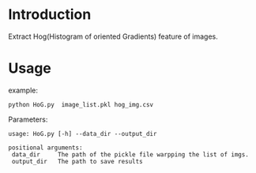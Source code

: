 # Introduction

 Extract Hog(Histogram of oriented Gradients) feature of images.
 
# Usage
 example:
 ```shell
 python HoG.py  image_list.pkl hog_img.csv
 ```
 
 Parameters:
 ```shell
 usage: HoG.py [-h] --data_dir --output_dir
 
 positional arguments:
  data_dir     The path of the pickle file warpping the list of imgs.
  output_dir   The path to save results
 ```
 
